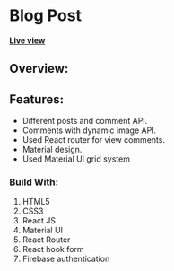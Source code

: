 # Blog Post

**[Live view](https://competent-keller-1e06cb.netlify.app/)**

## Overview:


## Features:
- Different posts and comment API.
- Comments with dynamic image API.
- Used React router for view comments.
- Material design.
- Used Material UI grid system

### Build With:
1. HTML5
2. CSS3
3. React JS
4. Material UI
5. React Router
6. React hook form
7. Firebase authentication
